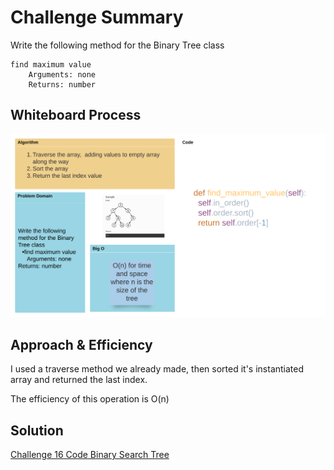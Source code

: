 # Challenge Summary
Write the following method for the Binary Tree class

    find maximum value
        Arguments: none
        Returns: number


## Whiteboard Process

<img alt='White Board' src="Max Tree.png">

## Approach & Efficiency

I used a traverse method we already made,
then sorted it's instantiated array and returned the last index.

The efficiency of this operation is O(n)

## Solution
[Challenge 16 Code Binary Search Tree](/data_structures/binary_search_tree.py)


